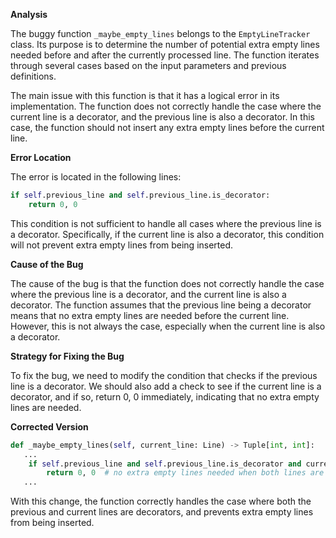 **Analysis**

The buggy function `_maybe_empty_lines` belongs to the `EmptyLineTracker` class. Its purpose is to determine the number of potential extra empty lines needed before and after the currently processed line. The function iterates through several cases based on the input parameters and previous definitions.

The main issue with this function is that it has a logical error in its implementation. The function does not correctly handle the case where the current line is a decorator, and the previous line is also a decorator. In this case, the function should not insert any extra empty lines before the current line.

**Error Location**

The error is located in the following lines:
```python
if self.previous_line and self.previous_line.is_decorator:
    return 0, 0
```
This condition is not sufficient to handle all cases where the previous line is a decorator. Specifically, if the current line is also a decorator, this condition will not prevent extra empty lines from being inserted.

**Cause of the Bug**

The cause of the bug is that the function does not correctly handle the case where the previous line is a decorator, and the current line is also a decorator. The function assumes that the previous line being a decorator means that no extra empty lines are needed before the current line. However, this is not always the case, especially when the current line is also a decorator.

**Strategy for Fixing the Bug**

To fix the bug, we need to modify the condition that checks if the previous line is a decorator. We should also add a check to see if the current line is a decorator, and if so, return 0, 0 immediately, indicating that no extra empty lines are needed.

**Corrected Version**
```python
def _maybe_empty_lines(self, current_line: Line) -> Tuple[int, int]:
   ...
    if self.previous_line and self.previous_line.is_decorator and current_line.is_decorator:
        return 0, 0  # no extra empty lines needed when both lines are decorators
   ...
```
With this change, the function correctly handles the case where both the previous and current lines are decorators, and prevents extra empty lines from being inserted.